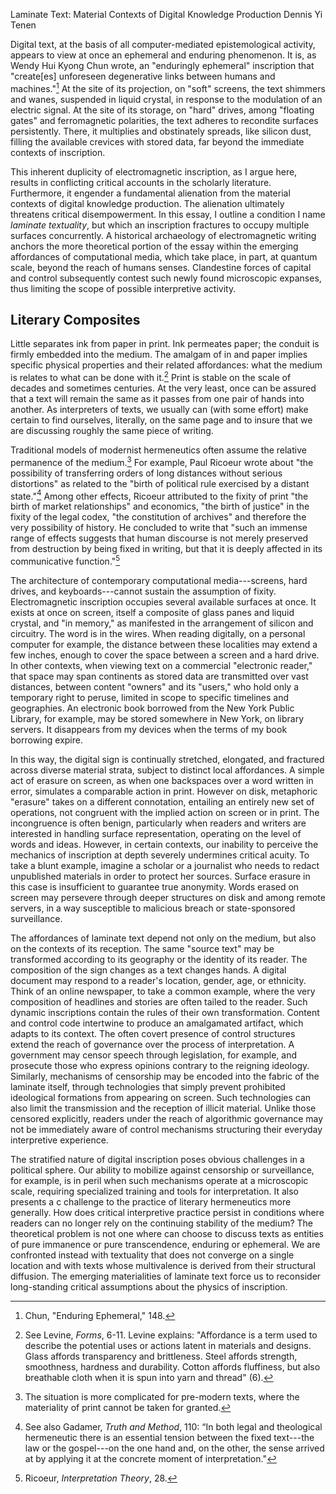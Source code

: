Laminate Text: Material Contexts of Digital Knowledge Production
Dennis Yi Tenen

Digital text,  at the basis of all computer-mediated epistemological activity,
appears to view at once an ephemeral and enduring phenomenon. It is, as Wendy
Hui Kyong Chun wrote, an "enduringly ephemeral" inscription that "create[es]
unforeseen degenerative links between humans and machines."[^1] At the site of
its projection, on "soft" screens, the text shimmers and wanes, suspended in
liquid crystal, in response to the modulation of an electric signal. At the
site of its storage, on "hard" drives, among "floating gates" and
ferromagnetic polarities, the text adheres to recondite surfaces persistently.
There, it multiplies and obstinately spreads, like silicon dust, filling the
available crevices with stored data, far beyond the immediate contexts of
inscription.

This inherent duplicity of electromagnetic inscription, as I argue here,
results in conflicting critical accounts in the scholarly literature.
Furthermore, it engender a fundamental alienation from the material contexts
of digital knowledge production. The alienation ultimately threatens critical
disempowerment. In this essay, I outline a condition I name *laminate
textuality*, but which an inscription fractures to occupy multiple surfaces
concurrently. A historical archaeology of electromagnetic writing anchors the
more theoretical portion of the essay within the emerging affordances of
computational media, which take place, in part, at quantum scale, beyond the
reach of humans senses. Clandestine forces of capital and control subsequently
contest such newly found microscopic expanses, thus limiting the scope of
possible interpretive activity.

## Literary Composites

Little separates ink from paper in print. Ink permeates paper; the conduit is
firmly embedded into the medium. The amalgam of in and paper implies specific
physical properties and their related affordances: what the medium is relates
to what can be done with it.[^2] Print is stable on the scale of decades and
sometimes centuries. At the very least, once can be assured that a text will
remain the same as it passes from one pair of hands into another. As
interpreters of texts, we usually can (with some effort) make certain to find
ourselves, literally, on the same page and to insure that we are discussing
roughly the same piece of writing.

Traditional models of modernist hermeneutics often assume the relative
permanence of the medium.[^3] For example, Paul Ricoeur wrote about "the
possibility of transferring orders of long distances without serious
distortions" as related to the "birth of political rule exercised by a distant
state."[^4] Among other effects, Ricoeur attributed to the fixity of print
"the birth of market relationships" and economics, "the birth of justice" in
the fixity of the legal codex, "the constitution of archives" and therefore
the very possibility of history. He concluded to write that "such an immense
range of effects suggests that human discourse is not merely preserved from
destruction by being fixed in writing, but that it is deeply affected in its
communicative function."[^5]

The architecture of contemporary computational media---screens, hard drives,
and keyboards---cannot sustain the assumption of fixity. Electromagnetic
inscription occupies several available surfaces at once. It exists at once on
screen, itself a composite of glass panes and liquid crystal, and "in memory,"
as manifested in the arrangement of silicon and circuitry. The word is in the
wires. When reading digitally, on a personal computer for example, the
distance between these localities may extend a few inches, enough to cover the
space between a screen and a hard drive. In other contexts, when viewing text
on a commercial "electronic reader," that space may span continents as stored
data are transmitted over vast distances, between content "owners" and its
"users," who hold only a temporary right to peruse, limited in scope to
specific timelines and geographies. An electronic book borrowed from the New
York Public Library, for example, may be stored somewhere in New York, on
library servers. It disappears from my devices when the terms of my book
borrowing expire.

In this way, the digital sign is continually stretched, elongated, and
fractured across diverse material strata, subject to distinct local
affordances. A simple act of erasure on screen, as when one backspaces over a
word written in error, simulates a comparable action in print. However on
disk, metaphoric "erasure" takes on a different connotation, entailing an
entirely new set of operations, not congruent with the implied action on
screen or in print. The incongruence is often benign, particularly when
readers and writers are interested in handling surface representation,
operating on the level of words and ideas. However, in certain contexts, our
inability to perceive the mechanics of inscription at depth severely
undermines critical acuity. To take a blunt example, imagine a scholar or a
journalist who needs to redact unpublished materials in order to protect her
sources. Surface erasure in this case is insufficient to guarantee true
anonymity. Words erased on screen may persevere through deeper structures on
disk and among remote servers, in a way susceptible to malicious breach or
state-sponsored surveillance.

The affordances of laminate text depend not only on the medium, but also on
the contexts of its reception. The same "source text" may be transformed
according to its geography or the identity of its reader. The composition of
the sign changes as a text changes hands. A digital document may respond to a
reader's location, gender, age, or ethnicity. Think of an online newspaper, to
take a common example, where the very composition of headlines and stories are
often tailed to the reader. Such dynamic inscriptions contain the rules of
their own transformation. Content and control code intertwine to produce an
amalgamated artifact, which adapts to its context. The often covert presence
of control structures extend the reach of governance over the process of
interpretation. A government may censor speech through legislation, for
example, and prosecute those who express opinions contrary to the reigning
ideology. Similarly, mechanisms of censorship may be encoded into the fabric
of the laminate itself, through technologies that simply prevent prohibited
ideological formations from appearing on screen. Such technologies can also
limit the transmission and the reception of illicit material. Unlike those
censored explicitly, readers under the reach of algorithmic governance may not
be immediately aware of control mechanisms structuring their everyday
interpretive experience.

The stratified nature of digital inscription poses obvious challenges in a
political sphere. Our ability to mobilize against censorship or surveillance,
for example, is in peril when such mechanisms operate at a microscopic scale,
requiring specialized training and tools for interpretation. It also presents
a c challenge to the practice of literary hermeneutics more generally. How
does critical interpretive practice persist in conditions where readers can no
longer rely on the continuing stability of the medium? The theoretical problem
is not one where can choose to discuss texts as entities of pure immanence
or pure transcendence, enduring or ephemeral. We are confronted instead with
textuality that does not converge on a single location and with texts whose
multivalence is derived from their structural diffusion. The emerging
materialities of laminate text force us to reconsider long-standing critical
assumptions about the physics of inscription.




[^1]: Chun, "Enduring Ephemeral," 148.

[^2]: See Levine, *Forms*, 6-11. Levine explains: "Affordance is a term used
to describe the potential uses or actions latent in materials and designs.
Glass affords transparency and brittleness. Steel affords strength,
smoothness, hardness and durability. Cotton affords fluffiness, but also
breathable cloth when it is spun into yarn and thread" (6).

[^3]: The situation is more complicated for pre-modern texts, where the
materiality of print cannot be taken for granted.

[^4]: See also Gadamer, *Truth and Method*, 110: “In both legal and
theological hermeneutic there is an essential tension between the fixed
text---the law or the gospel---on the one hand and, on the other, the sense
arrived at by applying it at the concrete moment of interpretation."

[^5]: Ricoeur, *Interpretation Theory*, 28.
